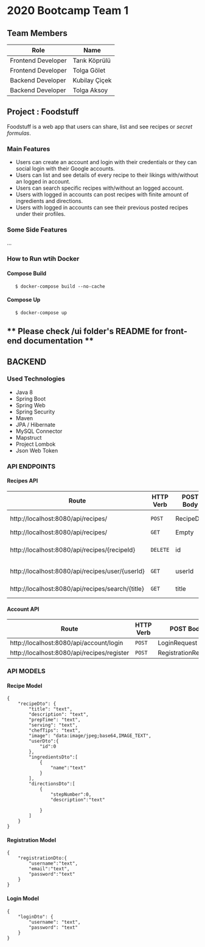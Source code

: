 # 2020 Bootcamp Team 1

## Team Members

| Role               | Name             |
|--------------------|------------------|
| Frontend Developer | Tarık Köprülü    |
| Frontend Developer | Tolga Gölet      |
| Backend Developer  | Kubilay Çiçek    |
| Backend Developer  | Tolga Aksoy      |

## Project : Foodstuff

Foodstuff is a web app that users can share, list and see recipes or *secret formulas*.

### Main Features

- Users can create an account and login with their credentials or they can social login with their Google accounts.
- Users can list and see details of every recipe to their likings with/without an logged in account.
- Users can search specific recipes with/without an logged account. 
- Users with logged in accounts can post recipes with finite amount of ingredients and directions.
- Users with logged in accounts can see their previous posted recipes under their profiles.

### Some Side Features
...

### How to Run wtih Docker
#### Compose Build
````
   $ docker-compose build --no-cache
````
#### Compose Up
````
   $ docker-compose up
````
## ** Please check /ui folder's README for front-end documentation **

## BACKEND
### Used Technologies
* Java 8
* Spring Boot
* Spring Web
* Spring Security
* Maven
* JPA / Hibernate
* MySQL Connector
* Mapstruct
* Project Lombok
* Json Web Token

### API ENDPOINTS
#### Recipes API
| Route  | HTTP Verb  |POST Body   |Description   |
|---|---|---|---|
| http://localhost:8080/api/recipes/  |`POST`   |  RecipeDto | Create Recipe
| http://localhost:8080/api/recipes/  |`GET`   |  Empty | Get All List
| http://localhost:8080/api/recipes/{recipeId} |`DELETE`   |  id | Delete Recipe by id  
| http://localhost:8080/api/recipes/user/{userId}  |`GET`   |  userId | Get List By UserId
| http://localhost:8080/api/recipes/search/{title}  |`GET`   |  title | Search List By Title

#### Account API
| Route  | HTTP Verb  |POST Body   |Description   |
|---|---|---|---|
| http://localhost:8080/api/account/login  |`POST`   |  LoginRequest | Login
| http://localhost:8080/api/recipes/register  |`POST`   |  RegistrationRequest | Register

### API MODELS

#### Recipe Model
````
{
    "recipeDto": {
        "title": "text",
        "description": "text",
        "prepTime": "text",
        "serving": "text",
        "chefTips": "text",
        "image": "data:image/jpeg;base64,IMAGE_TEXT",
        "userDto":{
            "id":0
        },
        "ingredientsDto":[
            {
                "name":"text"
            }
        ],
        "directionsDto":[
            {
                "stepNumber":0,
                "description":"text"

            }
        ]
    }
}
````
#### Registration Model
````
{
    "registrationDto:{
        "username":"text",
        "email":"text",
        "password":"text"
    }
}
````
#### Login Model
````
{
    "loginDto": {
        "username": "text",
        "password": "text"
    }
}
````
